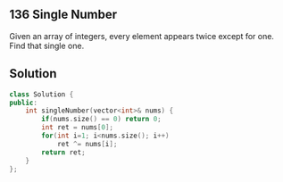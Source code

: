 ## 136	Single Number

Given an array of integers, every element appears twice except for one. Find that single one.

## Solution

```C++
class Solution {
public:
    int singleNumber(vector<int>& nums) {
        if(nums.size() == 0) return 0;
        int ret = nums[0];
        for(int i=1; i<nums.size(); i++)
            ret ^= nums[i];
        return ret;
    }
};
```